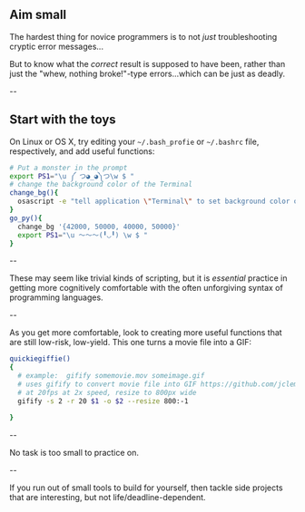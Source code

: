 ## Aim small

The hardest thing for novice programmers is to not _just_ troubleshooting cryptic error messages...

But to know what the _correct_ result is supposed to have been, rather than just the "whew, nothing broke!"-type errors...which can be just as deadly.


--

## Start with the toys

On Linux or OS X, try editing your `~/.bash_profie` or `~/.bashrc` file, respectively, and add useful functions:

~~~sh
# Put a monster in the prompt
export PS1="\u ༼ つ◕_◕༽つ\w $ "
# change the background color of the Terminal
change_bg(){
  osascript -e "tell application \"Terminal\" to set background color of window 1 to $1"
}
go_py(){
  change_bg '{42000, 50000, 40000, 50000}'
  export PS1="\u ～～～(╹◡╹) \w $ "
}
~~~


--

These may seem like trivial kinds of scripting, but it is _essential_ practice in getting more cognitively comfortable with the often unforgiving syntax of programming languages.

--

As you get more comfortable, look to creating more useful functions that are still low-risk, low-yield. This one turns a movie file into a GIF:

~~~sh
quickiegiffie()
{
  # example:  gifify somemovie.mov someimage.gif
  # uses gifify to convert movie file into GIF https://github.com/jclem/gifify/
  # at 20fps at 2x speed, resize to 800px wide
  gifify -s 2 -r 20 $1 -o $2 --resize 800:-1

}
~~~


--

No task is too small to practice on.

--

If you run out of small tools to build for yourself, then tackle side projects that are interesting, but not life/deadline-dependent.
